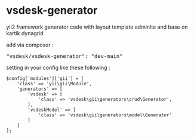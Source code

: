 # vsdesk-generator
yii2 framework generator code with layout template adminlte and base on kartik dynagrid

add via composer :

<pre>"vsdesk/vsdesk-generator": "dev-main"</pre>

setting in your config like these following :

    $config['modules']['gii'] = [
        'class' => 'yii\gii\Module',
        'generators' => [
            'vsdesk' => [
                'class' => 'vsdesk\gii\generators\crud\Generator',
            ],
            'vsdeskModel' => [
                'class' => 'vsdesk\gii\generators\model\Generator'
            ]
        ]
    ];
